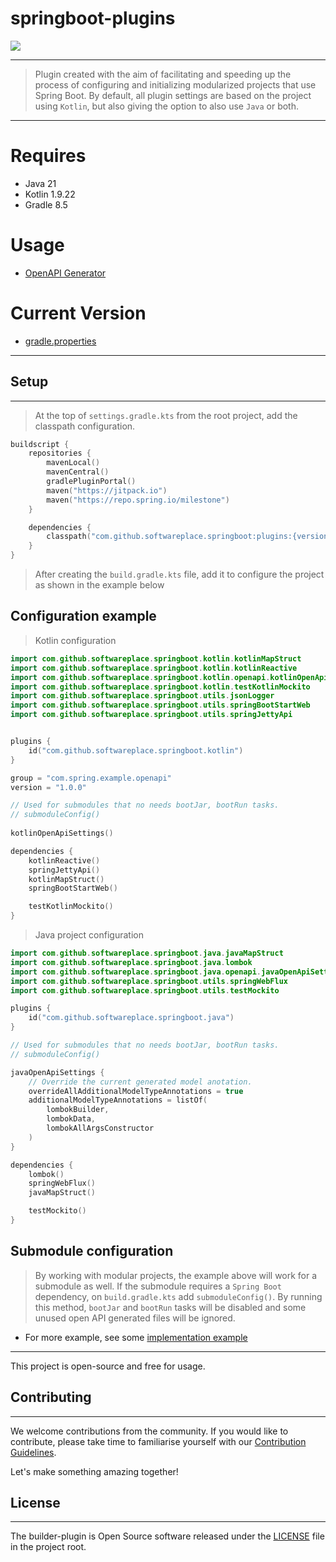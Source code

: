 # springboot-plugins

[![](https://jitpack.io/v/softwareplace/springboot.svg)](https://jitpack.io/#softwareplace/springboot)

---

> Plugin created with the aim of facilitating and speeding up the process of configuring and initializing modularized
> projects that use Spring Boot. By default, all plugin settings are based on the project using `Kotlin`, but also
> giving
> the option to also use `Java` or both.

---

# Requires

- Java 21
- Kotlin 1.9.22
- Gradle 8.5

# Usage

- [OpenAPI Generator](https://openapi-generator.tech/docs/generators/)

# Current Version

- [gradle.properties](gradle.properties)

---

## Setup

---

> At the top of `settings.gradle.kts` from the root project, add the classpath configuration.

```kotlin
buildscript {
    repositories {
        mavenLocal()
        mavenCentral()
        gradlePluginPortal()
        maven("https://jitpack.io")
        maven("https://repo.spring.io/milestone")
    }

    dependencies {
        classpath("com.github.softwareplace.springboot:plugins:{version}")
    }
}

```

> After creating the `build.gradle.kts` file, add it to configure the project as shown in the example below

## Configuration example

> Kotlin configuration

```kotlin
import com.github.softwareplace.springboot.kotlin.kotlinMapStruct
import com.github.softwareplace.springboot.kotlin.kotlinReactive
import com.github.softwareplace.springboot.kotlin.openapi.kotlinOpenApiSettings
import com.github.softwareplace.springboot.kotlin.testKotlinMockito
import com.github.softwareplace.springboot.utils.jsonLogger
import com.github.softwareplace.springboot.utils.springBootStartWeb
import com.github.softwareplace.springboot.utils.springJettyApi


plugins {
    id("com.github.softwareplace.springboot.kotlin")
}

group = "com.spring.example.openapi"
version = "1.0.0"

// Used for submodules that no needs bootJar, bootRun tasks.
// submoduleConfig()
    
kotlinOpenApiSettings()

dependencies {
    kotlinReactive()
    springJettyApi()
    kotlinMapStruct()
    springBootStartWeb()

    testKotlinMockito()
}
```

> Java project configuration

````kotlin
import com.github.softwareplace.springboot.java.javaMapStruct
import com.github.softwareplace.springboot.java.lombok
import com.github.softwareplace.springboot.java.openapi.javaOpenApiSettings
import com.github.softwareplace.springboot.utils.springWebFlux
import com.github.softwareplace.springboot.utils.testMockito

plugins {
    id("com.github.softwareplace.springboot.java")
}

// Used for submodules that no needs bootJar, bootRun tasks.
// submoduleConfig()

javaOpenApiSettings {
    // Override the current generated model anotation. 
    overrideAllAdditionalModelTypeAnnotations = true
    additionalModelTypeAnnotations = listOf(
        lombokBuilder,
        lombokData,
        lombokAllArgsConstructor
    )
}

dependencies {
    lombok()
    springWebFlux()
    javaMapStruct()

    testMockito()
}
````

## Submodule configuration

> By working with modular projects, the example above will work for a submodule as well. If the submodule requires a
> `Spring Boot` dependency, on `build.gradle.kts` add `submoduleConfig()`. By running this method, `bootJar`
> and `bootRun` tasks
> will be disabled and some unused open API generated files will be ignored.

- For more example, see some [implementation example](example)

----

This project is open-source and free for usage.

## Contributing

----

We welcome contributions from the community. If you would like to contribute, please take time to familiarise yourself
with our [Contribution Guidelines](./CONTRIBUTORS.md).

Let's make something amazing together!

## License

----

The builder-plugin is Open Source software released under
the [LICENSE](https://www.apache.org/licenses/LICENSE-2.0.html) file in the project root.
